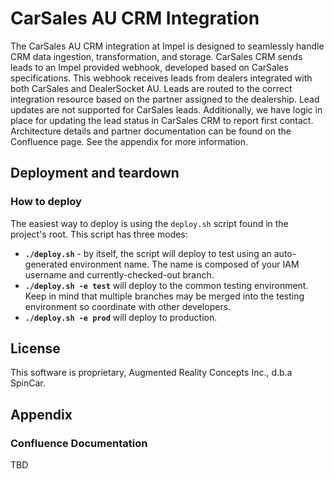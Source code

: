 # CarSales AU CRM Integration

The CarSales AU CRM integration at Impel is designed to seamlessly handle CRM data ingestion, transformation, and storage. CarSales CRM sends leads to an Impel provided webhook, developed based on CarSales specifications. This webhook receives leads from dealers integrated with both CarSales and DealerSocket AU. Leads are routed to the correct integration resource based on the partner assigned to the dealership. Lead updates are not supported for CarSales leads. Additionally, we have logic in place for updating the lead status in CarSales CRM to report first contact. Architecture details and partner documentation can be found on the Confluence page. See the appendix for more information.

## Deployment and teardown

### How to deploy

The easiest way to deploy is using the `deploy.sh` script found in the project's root. This script has three modes:

* **`./deploy.sh`** - by itself, the script will deploy to test using an auto-generated environment name.
The name is composed of your IAM username and currently-checked-out branch.
* **`./deploy.sh -e test`** will deploy to the common testing environment. Keep in mind that multiple branches may be merged into the testing environment so coordinate with other developers.
* **`./deploy.sh -e prod`** will deploy to production.

## License

This software is proprietary, Augmented Reality Concepts Inc., d.b.a SpinCar.

## Appendix

### Confluence Documentation
TBD
